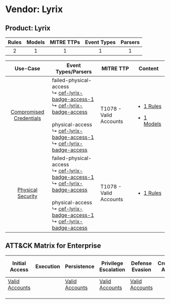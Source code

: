 Vendor: Lyrix
=============
Product: Lyrix
--------------
| Rules | Models | MITRE TTPs | Event Types | Parsers |
|:-----:|:------:|:----------:|:-----------:|:-------:|
|   2   |   1    |     1      |      1      |    1    |

|                                  Use-Case                                  | Event Types/Parsers                                                                                                                                                                                                                                                                                                                                                                         | MITRE TTP                  | Content                                                                                                        |
|:--------------------------------------------------------------------------:| ------------------------------------------------------------------------------------------------------------------------------------------------------------------------------------------------------------------------------------------------------------------------------------------------------------------------------------------------------------------------------------------- | -------------------------- | -------------------------------------------------------------------------------------------------------------- |
| [Compromised Credentials](../../../UseCases/uc_compromised_credentials.md) |  failed-physical-access<br> ↳ [cef-lyrix-badge-access-1](Parsers/parserContent_cef-lyrix-badge-access-1.md)<br> ↳ [cef-lyrix-badge-access](Parsers/parserContent_cef-lyrix-badge-access.md)<br><br> physical-access<br> ↳ [cef-lyrix-badge-access-1](Parsers/parserContent_cef-lyrix-badge-access-1.md)<br> ↳ [cef-lyrix-badge-access](Parsers/parserContent_cef-lyrix-badge-access.md)<br> | T1078 - Valid Accounts<br> | [<ul><li>1 Rules</li></ul><ul><li>1 Models</li></ul>](Rules_Models/r_m_lyrix_lyrix_Compromised_Credentials.md) |
|       [Physical Security](../../../UseCases/uc_physical_security.md)       |  failed-physical-access<br> ↳ [cef-lyrix-badge-access-1](Parsers/parserContent_cef-lyrix-badge-access-1.md)<br> ↳ [cef-lyrix-badge-access](Parsers/parserContent_cef-lyrix-badge-access.md)<br><br> physical-access<br> ↳ [cef-lyrix-badge-access-1](Parsers/parserContent_cef-lyrix-badge-access-1.md)<br> ↳ [cef-lyrix-badge-access](Parsers/parserContent_cef-lyrix-badge-access.md)<br> | T1078 - Valid Accounts<br> | [<ul><li>1 Rules</li></ul>](Rules_Models/r_m_lyrix_lyrix_Physical_Security.md)                                 |

ATT&CK Matrix for Enterprise
----------------------------
| Initial Access                                                      | Execution | Persistence                                                         | Privilege Escalation                                                | Defense Evasion                                                     | Credential Access | Discovery | Lateral Movement | Collection | Command and Control | Exfiltration | Impact |
| ------------------------------------------------------------------- | --------- | ------------------------------------------------------------------- | ------------------------------------------------------------------- | ------------------------------------------------------------------- | ----------------- | --------- | ---------------- | ---------- | ------------------- | ------------ | ------ |
| [Valid Accounts](https://attack.mitre.org/techniques/T1078)<br><br> |           | [Valid Accounts](https://attack.mitre.org/techniques/T1078)<br><br> | [Valid Accounts](https://attack.mitre.org/techniques/T1078)<br><br> | [Valid Accounts](https://attack.mitre.org/techniques/T1078)<br><br> |                   |           |                  |            |                     |              |        |